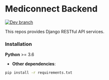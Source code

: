 # Mediconnect Backend
[![Dev branch](https://travis-ci.org/mediconnect/backend.svg?branch=develop)](https://travis-ci.org/mediconnect/backend)

This repos provides Django RESTful API services.

### Installation
__Python__ >= 3.6

* __Other dependencies__:
```bash
pip install -r requirements.txt
```
